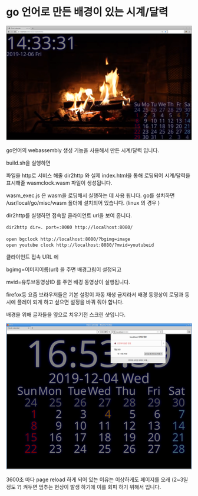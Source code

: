 # go 언어로 만든 배경이 있는 시계/달력

![withmvid](clockcalmvid.png)


go언어의 webassembly 생성 기능을 사용해서 만든 시계/달력 입니다.

build.sh을 실행하면

파일을 http로 서비스 해줄 dir2http 와
실제 index.html을 통해 로딩되어 시계/달력을 표시해줄 wasmclock.wasm
파일이 생성됩니다.

wasm_exec.js 은 wasm을 로딩해서 실행하는 데 사용 됩니다.
go를 설치하면 /usr/local/go/misc/wasm 폴더에 설치되어 있습니다.  (linux 의 경우 )

dir2http를 실행하면 접속할 클라이언트 url을 보여 줍니다.

    dir2http dir=. port=:8080 http://localhost:8080/

    open bgclock http://localhost:8080/?bgimg=image
    open youtube clock http://localhost:8080/?mvid=youtubeid

클라이언트 접속 URL 에

bgimg=이미지이름(url) 을 주면 배경그림이 설정되고

mvid=유투브동영상ID 를 주면 배경 동영상이 실행됩니다.

firefox등 요즘 브라우저들은 기본 설정이 자동 재생 금지라서 배경 동영상이 로딩과 동시에 플레이 되게 하고 싶으면 설정을 바꿔 줘야 합니다.

배경을 위해 글자들을 옆으로 치우기전 스크린 샷입니다.

![firefox](firefox.png)

3600초 마다 page reload 하게 되어 있는 이유는 이상하게도 페이지를 오래 (2~3일 정도 ?) 켜두면 멈추는 현상이 발생 하기에 이를 회피 하기 위해서 입니다.